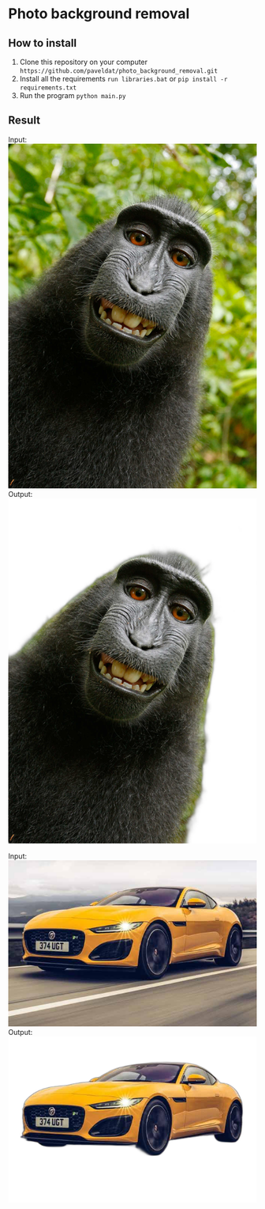# Photo background removal

## How to install
1. Clone this repository on your computer
`https://github.com/paveldat/photo_background_removal.git`
2. Install all the requirements
`run libraries.bat` or
`pip install -r requirements.txt`
3. Run the program
`python main.py`

## Result
Input:
<img src="https://github.com/paveldat/photo_background_removal/blob/main/images/input/1.jpg">
Output:
<img src="https://github.com/paveldat/photo_background_removal/blob/main/images/output/1.png">

Input:
<img src="https://github.com/paveldat/photo_background_removal/blob/main/images/input/2.jpg">
Output:
<img src="https://github.com/paveldat/photo_background_removal/blob/main/images/output/2.png">